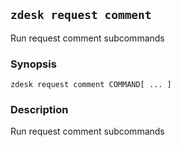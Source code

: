 ## `zdesk request comment`

Run request comment subcommands

### Synopsis

    zdesk request comment COMMAND[ ... ]

### Description

Run request comment subcommands

